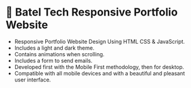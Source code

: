 # 💼 Batel Tech Responsive Portfolio Website

- Responsive Portfolio Website Design Using HTML CSS & JavaScript.
- Includes a light and dark theme.
- Contains animations when scrolling.
- Includes a form to send emails.
- Developed first with the Mobile First methodology, then for desktop.
- Compatible with all mobile devices and with a beautiful and pleasant user interface.

